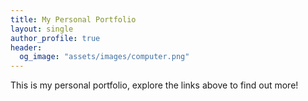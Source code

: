 ```yaml
---
title: My Personal Portfolio
layout: single 
author_profile: true
header:
  og_image: "assets/images/computer.png"
---
```

This is my personal portfolio, explore the links above to find out more!